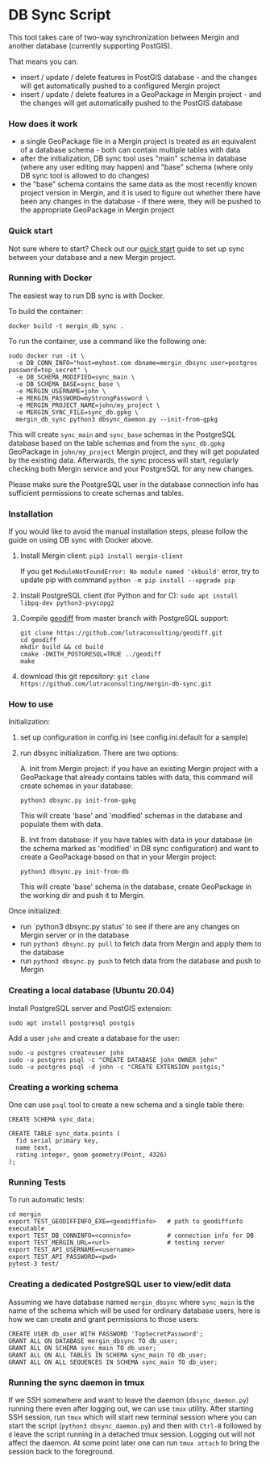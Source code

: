 # DB Sync Script

This tool takes care of two-way synchronization between Mergin and another database (currently supporting PostGIS).

That means you can:
- insert / update / delete features in PostGIS database - and the changes will get automatically
  pushed to a configured Mergin project
- insert / update / delete features in a GeoPackage in Mergin project - and the changes will get
  automatically pushed to the PostGIS database 

### How does it work

- a single GeoPackage file in a Mergin project is treated as an equivalent of a database schema - both can contain
  multiple tables with data
- after the initialization, DB sync tool uses "main" schema in database (where any user editing may happen)
  and "base" schema (where only DB sync tool is allowed to do changes)
- the "base" schema contains the same data as the most recently known project version in Mergin, and it is used
  to figure out whether there have been any changes in the database - if there were, they will be pushed
  to the appropriate GeoPackage in Mergin project
  
### Quick start

Not sure where to start? Check out our [quick start](docs/quick_start.md) guide to set up sync between your database and a new Mergin project.

### Running with Docker

The easiest way to run DB sync is with Docker.

To build the container:
```
docker build -t mergin_db_sync .
```

To run the container, use a command like the following one: 
```
sudo docker run -it \
  -e DB_CONN_INFO="host=myhost.com dbname=mergin_dbsync user=postgres password=top_secret" \
  -e DB_SCHEMA_MODIFIED=sync_main \
  -e DB_SCHEMA_BASE=sync_base \
  -e MERGIN_USERNAME=john \
  -e MERGIN_PASSWORD=myStrongPassword \
  -e MERGIN_PROJECT_NAME=john/my_project \
  -e MERGIN_SYNC_FILE=sync_db.gpkg \
  mergin_db_sync python3 dbsync_daemon.py --init-from-gpkg
```
This will create `sync_main` and `sync_base` schemas in the PostgreSQL database based on the table
schemas and from the `sync_db.gpkg` GeoPackage in `john/my_project` Mergin project, and they will
get populated by the existing data. Afterwards, the sync process will start, regularly checking both
Mergin service and your PostgreSQL for any new changes.

Please make sure the PostgreSQL user in the database connection info has sufficient permissions
to create schemas and tables.  

### Installation

If you would like to avoid the manual installation steps, please follow the guide on using
DB sync with Docker above.

1. Install Mergin client: `pip3 install mergin-client`

   If you get `ModuleNotFoundError: No module named 'skbuild'` error, try to update pip with command
`python -m pip install --upgrade pip`

2. Install PostgreSQL client (for Python and for C): `sudo apt install libpq-dev python3-psycopg2`

3. Compile [geodiff](https://github.com/lutraconsulting/geodiff) from master branch with PostgreSQL support:
   ```
   git clone https://github.com/lutraconsulting/geodiff.git
   cd geodiff
   mkdir build && cd build
   cmake -DWITH_POSTGRESQL=TRUE ../geodiff
   make
   ```

4. download this git repository: `git clone https://github.com/lutraconsulting/mergin-db-sync.git`

### How to use

Initialization:

1. set up configuration in config.ini  (see config.ini.default for a sample)
2. run dbsync initialization. There are two options:

   A. Init from Mergin project: if you have an existing Mergin project with a GeoPackage
      that already contains tables with data, this command will create schemas in your database:
      ```
      python3 dbsync.py init-from-gpkg
      ```
      This will create 'base' and 'modified' schemas in the database and populate them with data.
    
   B. Init from database: if you have tables with data in your database (in the schema marked as 'modified'
      in DB sync configuration) and want to create a GeoPackage based on that in your Mergin project:
      ```
      python3 dbsync.py init-from-db
      ```
      This will create 'base' schema in the database, create GeoPackage in the working dir and push it to Mergin.
   
Once initialized:

- run `python3 dbsync.py status' to see if there are any changes on Mergin server or in the database
- run `python3 dbsync.py pull` to fetch data from Mergin and apply them to the database
- run `python3 dbsync.py push` to fetch data from the database and push to Mergin


### Creating a local database (Ubuntu 20.04)

Install PostgreSQL server and PostGIS extension:
```
sudo apt install postgresql postgis
```

Add a user `john` and create a database for the user:
```
sudo -u postgres createuser john
sudo -u postgres psql -c "CREATE DATABASE john OWNER john"
sudo -u postgres psql -d john -c "CREATE EXTENSION postgis;"
``` 

### Creating a working schema

One can use `psql` tool to create a new schema and a single table there:

```
CREATE SCHEMA sync_data;

CREATE TABLE sync_data.points (
  fid serial primary key,
  name text,
  rating integer, geom geometry(Point, 4326)
);
```

### Running Tests

To run automatic tests:

    cd mergin
    export TEST_GEODIFFINFO_EXE=<geodiffinfo>   # path to geodiffinfo executable
    export TEST_DB_CONNINFO=<conninfo>          # connection info for DB
    export TEST_MERGIN_URL=<url>                # testing server
    export TEST_API_USERNAME=<username>
    export TEST_API_PASSWORD=<pwd>
    pytest-3 test/


### Creating a dedicated PostgreSQL user to view/edit data

Assuming we have database named `mergin_dbsync` where `sync_main` is the name of the schema
which will be used for ordinary database users, here is how we can create and grant
permissions to those users:

```
CREATE USER db_user WITH PASSWORD 'TopSecretPassword';
GRANT ALL ON DATABASE mergin_dbsync TO db_user;
GRANT ALL ON SCHEMA sync_main TO db_user;
GRANT ALL ON ALL TABLES IN SCHEMA sync_main TO db_user;
GRANT ALL ON ALL SEQUENCES IN SCHEMA sync_main TO db_user;
```

### Running the sync daemon in tmux

If we SSH somewhere and want to leave the daemon (`dbsync_daemon.py`) running there
even after logging out, we can use `tmux` utility. After starting SSH session, run
`tmux` which will start new terminal session where you can start the script
(`python3 dbsync_daemon.py`) and then with `Ctrl-B` followed by `d` leave the script
running in a detached tmux session. Logging out will not affect the daemon. At some
point later one can run `tmux attach` to bring the session back to the foreground.   
